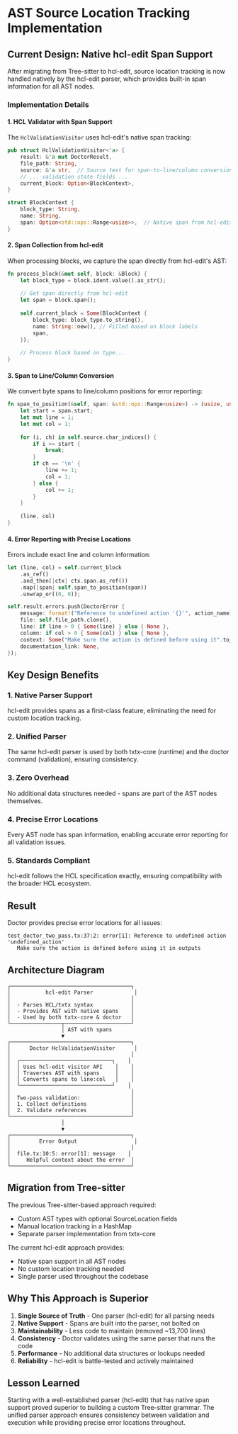 # AST Source Location Tracking Implementation

## Current Design: Native hcl-edit Span Support

After migrating from Tree-sitter to hcl-edit, source location tracking is now handled natively by the hcl-edit parser, which provides built-in span information for all AST nodes.

### Implementation Details

#### 1. HCL Validator with Span Support
The `HclValidationVisitor` uses hcl-edit's native span tracking:

```rust
pub struct HclValidationVisitor<'a> {
    result: &'a mut DoctorResult,
    file_path: String,
    source: &'a str,  // Source text for span-to-line/column conversion
    // ... validation state fields ...
    current_block: Option<BlockContext>,
}

struct BlockContext {
    block_type: String,
    name: String,
    span: Option<std::ops::Range<usize>>,  // Native span from hcl-edit
}
```

#### 2. Span Collection from hcl-edit
When processing blocks, we capture the span directly from hcl-edit's AST:

```rust
fn process_block(&mut self, block: &Block) {
    let block_type = block.ident.value().as_str();
    
    // Get span directly from hcl-edit
    let span = block.span();
    
    self.current_block = Some(BlockContext {
        block_type: block_type.to_string(),
        name: String::new(), // Filled based on block labels
        span,
    });
    
    // Process block based on type...
}
```

#### 3. Span to Line/Column Conversion
We convert byte spans to line/column positions for error reporting:

```rust
fn span_to_position(&self, span: &std::ops::Range<usize>) -> (usize, usize) {
    let start = span.start;
    let mut line = 1;
    let mut col = 1;
    
    for (i, ch) in self.source.char_indices() {
        if i >= start {
            break;
        }
        if ch == '\n' {
            line += 1;
            col = 1;
        } else {
            col += 1;
        }
    }
    
    (line, col)
}
```

#### 4. Error Reporting with Precise Locations
Errors include exact line and column information:

```rust
let (line, col) = self.current_block
    .as_ref()
    .and_then(|ctx| ctx.span.as_ref())
    .map(|span| self.span_to_position(span))
    .unwrap_or((0, 0));

self.result.errors.push(DoctorError {
    message: format!("Reference to undefined action '{}'", action_name),
    file: self.file_path.clone(),
    line: if line > 0 { Some(line) } else { None },
    column: if col > 0 { Some(col) } else { None },
    context: Some("Make sure the action is defined before using it".to_string()),
    documentation_link: None,
});
```

## Key Design Benefits

### 1. **Native Parser Support**
hcl-edit provides spans as a first-class feature, eliminating the need for custom location tracking.

### 2. **Unified Parser**
The same hcl-edit parser is used by both txtx-core (runtime) and the doctor command (validation), ensuring consistency.

### 3. **Zero Overhead**
No additional data structures needed - spans are part of the AST nodes themselves.

### 4. **Precise Error Locations**
Every AST node has span information, enabling accurate error reporting for all validation issues.

### 5. **Standards Compliant**
hcl-edit follows the HCL specification exactly, ensuring compatibility with the broader HCL ecosystem.

## Result
Doctor provides precise error locations for all issues:
```
test_doctor_two_pass.tx:37:2: error[1]: Reference to undefined action 'undefined_action'
   Make sure the action is defined before using it in outputs
```

## Architecture Diagram
```
┌──────────────────────────────────────┐
│           hcl-edit Parser             │
│                                      │
│  - Parses HCL/txtx syntax            │
│  - Provides AST with native spans    │
│  - Used by both txtx-core & doctor   │
└────────────────┬─────────────────────┘
                 │ AST with spans
                 ▼
┌──────────────────────────────────────┐
│      Doctor HclValidationVisitor      │
│                                      │
│  ┌─────────────────────────────┐    │
│  │ Uses hcl-edit visitor API    │    │
│  │ Traverses AST with spans     │    │
│  │ Converts spans to line:col   │    │
│  └─────────────────────────────┘    │
│                                      │
│  Two-pass validation:                │
│  1. Collect definitions              │
│  2. Validate references              │
└──────────────────────────────────────┘
                 │
                 ▼
┌──────────────────────────────────────┐
│         Error Output                  │
│                                      │
│  file.tx:10:5: error[1]: message    │
│     Helpful context about the error  │
└──────────────────────────────────────┘
```

## Migration from Tree-sitter

The previous Tree-sitter-based approach required:
- Custom AST types with optional SourceLocation fields
- Manual location tracking in a HashMap
- Separate parser implementation from txtx-core

The current hcl-edit approach provides:
- Native span support in all AST nodes
- No custom location tracking needed
- Single parser used throughout the codebase

## Why This Approach is Superior

1. **Single Source of Truth** - One parser (hcl-edit) for all parsing needs
2. **Native Support** - Spans are built into the parser, not bolted on
3. **Maintainability** - Less code to maintain (removed ~13,700 lines)
4. **Consistency** - Doctor validates using the same parser that runs the code
5. **Performance** - No additional data structures or lookups needed
6. **Reliability** - hcl-edit is battle-tested and actively maintained

## Lesson Learned
Starting with a well-established parser (hcl-edit) that has native span support proved superior to building a custom Tree-sitter grammar. The unified parser approach ensures consistency between validation and execution while providing precise error locations throughout.